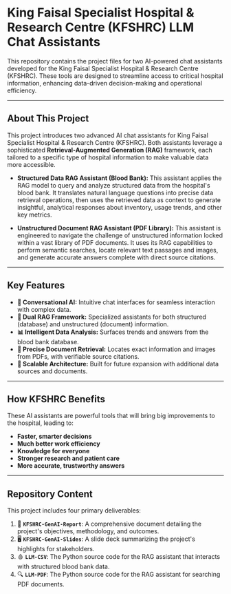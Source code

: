 # King Faisal Specialist Hospital & Research Centre (KFSHRC) LLM Chat Assistants

This repository contains the project files for two AI-powered chat assistants developed for the King Faisal Specialist Hospital & Research Centre (KFSHRC). These tools are designed to streamline access to critical hospital information, enhancing data-driven decision-making and operational efficiency.

---

## About This Project

This project introduces two advanced AI chat assistants for King Faisal Specialist Hospital & Research Centre (KFSHRC). Both assistants leverage a sophisticated **Retrieval-Augmented Generation (RAG)** framework, each tailored to a specific type of hospital information to make valuable data more accessible.

*   **Structured Data RAG Assistant (Blood Bank):** This assistant applies the RAG model to query and analyze structured data from the hospital's blood bank. It translates natural language questions into precise data retrieval operations, then uses the retrieved data as context to generate insightful, analytical responses about inventory, usage trends, and other key metrics.

*   **Unstructured Document RAG Assistant (PDF Library):** This assistant is engineered to navigate the challenge of unstructured information locked within a vast library of PDF documents. It uses its RAG capabilities to perform semantic searches, locate relevant text passages and images, and generate accurate answers complete with direct source citations.

---

## Key Features

*   **💬 Conversational AI:** Intuitive chat interfaces for seamless interaction with complex data.
*   **🧠 Dual RAG Framework:** Specialized assistants for both structured (database) and unstructured (document) information.
*   **📊 Intelligent Data Analysis:** Surfaces trends and answers from the blood bank database.
*   **📄 Precise Document Retrieval:** Locates exact information and images from PDFs, with verifiable source citations.
*   **🌱 Scalable Architecture:** Built for future expansion with additional data sources and documents.

---

## How KFSHRC Benefits

These AI assistants are powerful tools that will bring big improvements to the hospital, leading to:

*   **Faster, smarter decisions**
*   **Much better work efficiency**
*   **Knowledge for everyone**
*   **Stronger research and patient care**
*   **More accurate, trustworthy answers**

---

## Repository Content

This project includes four primary deliverables:

1.  📄 **`KFSHRC-GenAI-Report`**: A comprehensive document detailing the project's objectives, methodology, and outcomes.
2.  🖥️ **`KFSHRC-GenAI-Slides`**: A slide deck summarizing the project's highlights for stakeholders.
3.  🩸 **`LLM-CSV`**: The Python source code for the RAG assistant that interacts with structured blood bank data.
4.  🔍 **`LLM-PDF`**: The Python source code for the RAG assistant for searching PDF documents.
